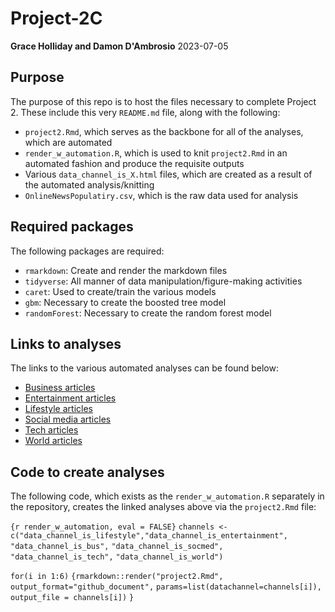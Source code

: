 # **Project-2C**

**Grace Holliday and Damon D'Ambrosio**
2023-07-05

## Purpose

The purpose of this repo is to host the files necessary to complete Project 2. These include this very `README.md` file, along with the following:

- `project2.Rmd`, which serves as the backbone for all of the analyses, which are automated
- `render_w_automation.R`, which is used to knit `project2.Rmd` in an automated fashion and produce the requisite outputs
- Various `data_channel_is_X.html` files, which are created as a result of the automated analysis/knitting
- `OnlineNewsPopulatiry.csv`, which is the raw data used for analysis

## Required packages

The following packages are required:

- `rmarkdown`: Create and render the markdown files
- `tidyverse`: All manner of data manipulation/figure-making activities
- `caret`: Used to create/train the various models
- `gbm`: Necessary to create the boosted tree model
- `randomForest`: Necessary to create the random forest model

## Links to analyses

The links to the various automated analyses can be found below:

- [Business articles](data_channel_is_bus.html)
- [Entertainment articles](data_channel_is_entertainment.html)
- [Lifestyle articles](data_channel_is_lifestyle.html)
- [Social media articles](data_channel_is_socmed.html)
- [Tech articles](data_channel_is_tech.html)
- [World articles](data_channel_is_world.html)

## Code to create analyses

The following code, which exists as the `render_w_automation.R` separately in the repository, creates the linked analyses above via the `project2.Rmd` file:

`{r render_w_automation, eval = FALSE}`
`channels <- c("data_channel_is_lifestyle","data_channel_is_entertainment",`
    `"data_channel_is_bus",`
    `"data_channel_is_socmed",`
    `"data_channel_is_tech",`
    `"data_channel_is_world")`

`for(i in 1:6)`
`{rmarkdown::render("project2.Rmd",`
                 ` output_format="github_document",`
                  `params=list(datachannel=channels[i]),`
                  `output_file = channels[i])`
`}`


